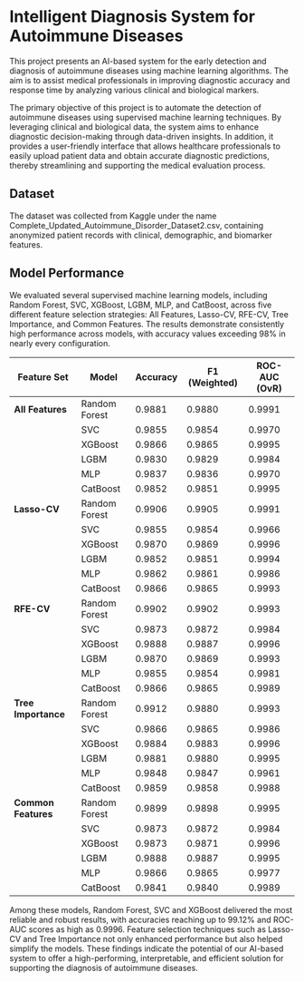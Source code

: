 # Intelligent Diagnosis System for Autoimmune Diseases

This project presents an AI-based system for the early detection and diagnosis of autoimmune diseases using machine learning algorithms. The aim is to assist medical professionals in improving diagnostic accuracy and response time by analyzing various clinical and biological markers.

The primary objective of this project is to automate the detection of autoimmune diseases using supervised machine learning techniques. By leveraging clinical and biological data, the system aims to enhance diagnostic decision-making through data-driven insights. In addition, it provides a user-friendly interface that allows healthcare professionals to easily upload patient data and obtain accurate diagnostic predictions, thereby streamlining and supporting the medical evaluation process.

## Dataset
The dataset was collected from Kaggle under the name Complete_Updated_Autoimmune_Disorder_Dataset2.csv, containing anonymized patient records with clinical, demographic, and biomarker features.

## Model Performance
We evaluated several supervised machine learning models, including Random Forest, SVC, XGBoost, LGBM, MLP, and CatBoost, across five different feature selection strategies: All Features, Lasso-CV, RFE-CV, Tree Importance, and Common Features. The results demonstrate consistently high performance across models, with accuracy values exceeding 98% in nearly every configuration.

| Feature Set         | Model         | Accuracy | F1 (Weighted) | ROC-AUC (OvR) |
| ------------------- | ------------- | -------- | ------------- | ------------- |
| **All Features**    | Random Forest | 0.9881   | 0.9880        | 0.9991        |
|                     | SVC           | 0.9855   | 0.9854        | 0.9970        |
|                     | XGBoost       | 0.9866   | 0.9865        | 0.9995        |
|                     | LGBM          | 0.9830   | 0.9829        | 0.9984        |
|                     | MLP           | 0.9837   | 0.9836        | 0.9970        |
|                     | CatBoost      | 0.9852   | 0.9851        | 0.9995        |
| **Lasso-CV**        | Random Forest | 0.9906   | 0.9905        | 0.9991        |
|                     | SVC           | 0.9855   | 0.9854        | 0.9966        |
|                     | XGBoost       | 0.9870   | 0.9869        | 0.9996        |
|                     | LGBM          | 0.9852   | 0.9851        | 0.9994        |
|                     | MLP           | 0.9862   | 0.9861        | 0.9986        |
|                     | CatBoost      | 0.9866   | 0.9865        | 0.9993        |
| **RFE-CV**          | Random Forest | 0.9902   | 0.9902        | 0.9993        |
|                     | SVC           | 0.9873   | 0.9872        | 0.9984        |
|                     | XGBoost       | 0.9888   | 0.9887        | 0.9996        |
|                     | LGBM          | 0.9870   | 0.9869        | 0.9993        |
|                     | MLP           | 0.9855   | 0.9854        | 0.9981        |
|                     | CatBoost      | 0.9866   | 0.9865        | 0.9989        |
| **Tree Importance** | Random Forest | 0.9912   | 0.9880        | 0.9993        |
|                     | SVC           | 0.9866   | 0.9865        | 0.9986        |
|                     | XGBoost       | 0.9884   | 0.9883        | 0.9996        |
|                     | LGBM          | 0.9881   | 0.9880        | 0.9995        |
|                     | MLP           | 0.9848   | 0.9847        | 0.9961        |
|                     | CatBoost      | 0.9859   | 0.9858        | 0.9988        |
| **Common Features** | Random Forest | 0.9899   | 0.9898        | 0.9995        |
|                     | SVC           | 0.9873   | 0.9872        | 0.9984        |
|                     | XGBoost       | 0.9873   | 0.9871        | 0.9996        |
|                     | LGBM          | 0.9888   | 0.9887        | 0.9995        |
|                     | MLP           | 0.9866   | 0.9865        | 0.9977        |
|                     | CatBoost      | 0.9841   | 0.9840        | 0.9989        |


Among these models, Random Forest, SVC and XGBoost delivered the most reliable and robust results, with accuracies reaching up to 99.12% and ROC-AUC scores as high as 0.9996. Feature selection techniques such as Lasso-CV and Tree Importance not only enhanced performance but also helped simplify the models. These findings indicate the potential of our AI-based system to offer a high-performing, interpretable, and efficient solution for supporting the diagnosis of autoimmune diseases.
